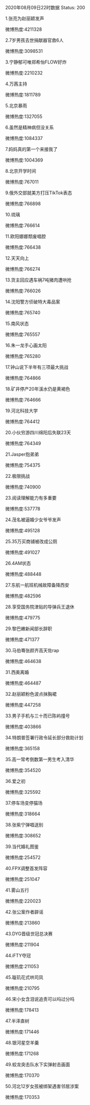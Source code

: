 2020年08月09日22时数据
Status: 200

1.张亮为赵丽颖发声

微博热度:4211328

2.7岁男孩去世捐献器官救6人

微博热度:3098531

3.宁静郁可唯郑希怡FLOW好炸

微博热度:2210232

4.万茜主持

微博热度:1811789

5.北京暴雨

微博热度:1327055

6.虽然是精神病但没关系

微博热度:1084337

7.妈妈真的第一个来接我了

微博热度:1004369

8.北京开学时间

微博热度:767011

9.俄外交部就美方打压TikTok表态

微博热度:766898

10.琉璃

微博热度:766614

11.欧阳娜娜颓废唱腔

微博热度:766438

12.天天向上

微博热度:766274

13.货主回应遇车祸7吨猪肉遭哄抢

微博热度:766026

14.沈阳警方侦破特大毒品案

微博热度:765740

15.南风状态

微博热度:765557

16.朱一龙手心画太阳

微博热度:765280

17.钟山说下半年有三项最大挑战

微博热度:764866

18.矿井停产20年溪水仍是黄褐色

微博热度:764666

19.河北科技大学

微博热度:764412

20.小伙穷游四川绵阳后失联23天

微博热度:764349

21.Jasper抱弟弟

微博热度:754375

22.极限挑战

微博热度:740900

23.阅读理解能力有多重要

微博热度:537778

24.茂名被逼婚少女爷爷发声

微博热度:495128

25.35万买商铺被改成公厕

微博热度:491027

26.4AM状态

微博热度:488448

27.东航一航班机械故障备降西安

微博热度:482596

28.享受国务院津贴的导弹兵王退休

微博热度:479775

29.黎巴嫩新闻部长辞职

微博热度:471377

30.马伯骞张颜齐高天佐rap

微博热度:464638

31.西奥离婚

微博热度:464487

32.赵丽颖粉色波点抹胸裙

微博热度:447258

33.男子手机与三十而已陈屿撞号

微博热度:403866

34.特朗普签署行政令延长部分救助计划

微博热度:365158

35.高一常考倒数第一男生考入清华

微博热度:354520

36.爱之初

微博热度:325592

37.停车场变停猫场

微博热度:318664

38.张紫宁弹唱送别

微博热度:308652

39.当代婚礼图鉴

微博热度:254572

40.FPX调整首发阵容

微博热度:251047

41.雾山五行

微博热度:220023

42.张公案作者辟谣

微博热度:213860

43.DYG晋级世冠总决赛

微博热度:211904

44.iFTY夺冠

微博热度:211053

45.璇玑花式哄司凤

微博热度:210795

46.宋小女含泪说追责可以吗过分吗

微博热度:178413

47.半泽直树

微博热度:171446

48.银河星空羊羹

微博热度:171268

49.蛟龙突击队水下实弹射击画面

微博热度:170370

50.河北12岁女孩被绑架遇害邻居涉案

微博热度:170353

